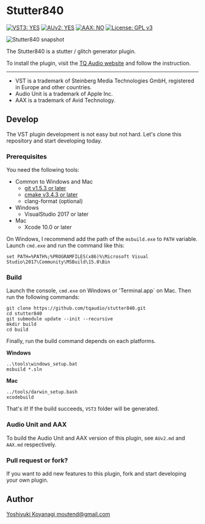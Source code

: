 Stutter840
==========

[![VST3: YES](https://img.shields.io/badge/VST3-YES-blue.svg)](https://www.steinberg.net/en/company/technologies/vst3.html)
[![AUv2: YES](https://img.shields.io/badge/AUv2-YES-blue.svg)](https://developer.apple.com/documentation/audiounit)
[![AAX: NO](https://img.shields.io/badge/AAX-NO-red.svg)](http://apps.avid.com/aax-portal/)
[![License: GPL v3](https://img.shields.io/badge/License-GPLv3-blue.svg)](https://www.gnu.org/licenses/gpl-3.0)

![Stutter840 snapshot](https://tqaudio.github.io/img/stutter840.png)

The Stutter840 is a stutter / glitch generator plugin.

To install the plugin, visit the [TQ Audio website](https://tqaudio.github.io/products/stutter840) and follow the instruction.

----------------

- VST is a trademark of Steinberg Media Technologies GmbH, registered in Europe and other countries.
- Audio Unit is a trademark of Apple Inc.
- AAX is a trademark of Avid Technology.

## Develop

The VST plugin development is not easy but not hard. Let's clone this repository and start developing today.

### Prerequisites

You need the following tools:

- Common to Windows and Mac
  - [git v1.5.3 or later](https://git-scm.com/downloads)
  - [cmake v3.4.3 or later](https://cmake.org/download/)
  - clang-format (optional)
- Windows
  - VisualStudio 2017 or later
- Mac
  - Xcode 10.0 or later

On Windows, I recommend add the path of the `msbuild.exe` to `PATH` variable. Launch `cmd.exe` and run the command like this:

```console
set PATH=%PATH%;%PROGRAMFILES(x86)%\Microsoft Visual Studio\2017\Community\MSBuild\15.0\Bin
```

### Build

Launch the console, `cmd.exe` on Windows or 'Terminal.app` on Mac. Then run the following commands:

```console
git clone https://github.com/tqaudio/stutter840.git
cd stutter840
git submodule update --init --recursive
mkdir build
cd build
```

Finally, run the build command depends on each platforms.

**Windows**

```console
..\tools\windows_setup.bat
msbuild *.sln
```

**Mac**

```console
../tools/darwin_setup.bash
xcodebuild
```

That's it! If the build succeeds, `VST3` folder will be generated.

### Audio Unit and AAX

To build the Audio Unit and AAX version of this plugin, see `AUv2.md` and `AAX.md` respectively.

### Pull request or fork?

If you want to add new features to this plugin, fork and start developing your own plugin.

## Author

[Yoshiyuki Koyanagi <moutend@gmail.com>](https://github.com/moutend)
